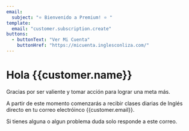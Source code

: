```yaml
---
email:
  subject: "⭐️ Bienvenido a Premium! ⭐️ "
template: 
  email: "customer.subscription.create"
buttons: 
  - buttonText: "Ver Mi Cuenta"
    buttonHref: "https://micuenta.inglesconliza.com/"
---
```


# Hola {{customer.name}}

Gracias por ser valiente y tomar acción para lograr una meta más.

A partir de este momento comenzarás a recibir clases diarias de Inglés directo en tu correo electróinco {{customer.email}}.

Si tienes alguna o algun problema duda solo responde a este correo.
